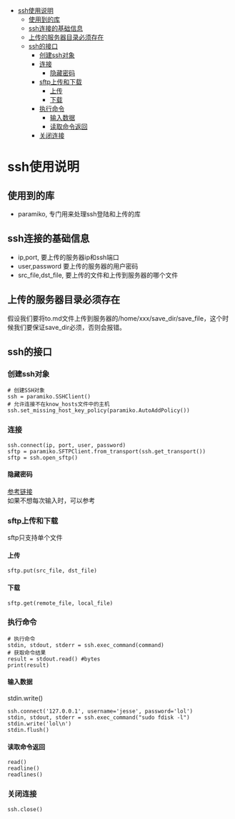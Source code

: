 <!-- TOC -->

- [ssh使用说明](#ssh使用说明)
    - [使用到的库](#使用到的库)
    - [ssh连接的基础信息](#ssh连接的基础信息)
    - [上传的服务器目录必须存在](#上传的服务器目录必须存在)
    - [ssh的接口](#ssh的接口)
        - [创建ssh对象](#创建ssh对象)
        - [连接](#连接)
            - [隐藏密码](#隐藏密码)
        - [sftp上传和下载](#sftp上传和下载)
            - [上传](#上传)
            - [下载](#下载)
        - [执行命令](#执行命令)
            - [输入数据](#输入数据)
            - [读取命令返回](#读取命令返回)
        - [关闭连接](#关闭连接)

<!-- /TOC -->

# ssh使用说明
## 使用到的库
- paramiko, 专门用来处理ssh登陆和上传的库

## ssh连接的基础信息
- ip,port, 要上传的服务器ip和ssh端口
- user,password 要上传的服务器的用户密码
- src_file,dst_file, 要上传的文件和上传到服务器的哪个文件

## 上传的服务器目录必须存在
假设我们要将to.md文件上传到服务器的/home/xxx/save_dir/save_file，这个时候我们要保证save_dir必须，否则会报错。

## ssh的接口
### 创建ssh对象
```
# 创建SSH对象
ssh = paramiko.SSHClient()
# 允许连接不在know_hosts文件中的主机
ssh.set_missing_host_key_policy(paramiko.AutoAddPolicy())
```

### 连接
```
ssh.connect(ip, port, user, password)
sftp = paramiko.SFTPClient.from_transport(ssh.get_transport())
sftp = ssh.open_sftp()
```
#### 隐藏密码
[参考链接](https://blog.csdn.net/y2701310012/article/details/41855171)  
如果不想每次输入时，可以参考

### sftp上传和下载
sftp只支持单个文件  
#### 上传
```
sftp.put(src_file, dst_file)
```
#### 下载
```
sftp.get(remote_file, local_file)
```
### 执行命令
```
# 执行命令
stdin, stdout, stderr = ssh.exec_command(command)
# 获取命令结果
result = stdout.read() #bytes
print(result)
```
#### 输入数据
stdin.write()  
```
ssh.connect('127.0.0.1', username='jesse', password='lol')  
stdin, stdout, stderr = ssh.exec_command("sudo fdisk -l")  
stdin.write('lol\n')  
stdin.flush()  
```

#### 读取命令返回
```
read()
readline()
readlines()
```

### 关闭连接
```
ssh.close()
```